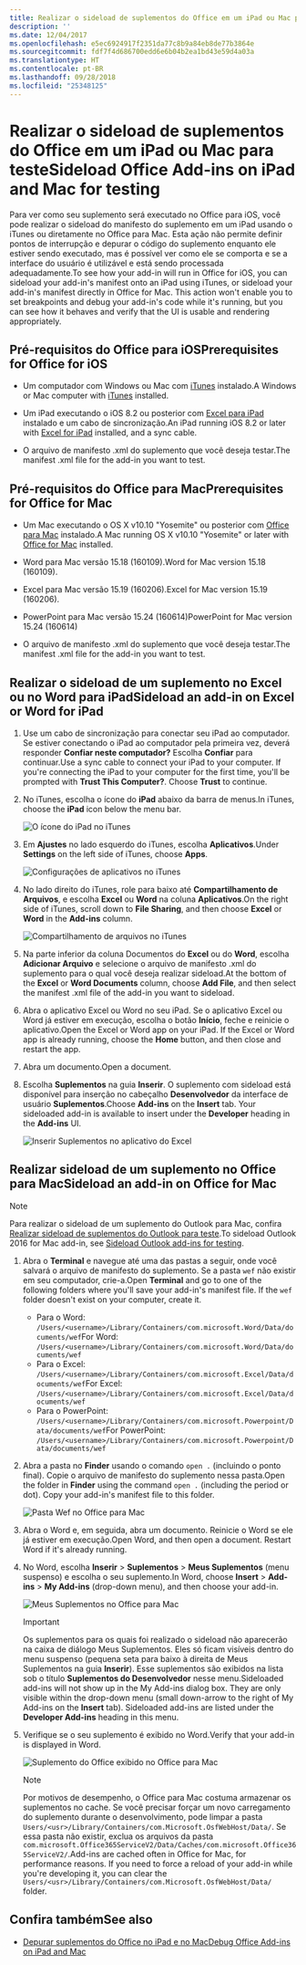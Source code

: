 ```yaml
---
title: Realizar o sideload de suplementos do Office em um iPad ou Mac para teste
description: ''
ms.date: 12/04/2017
ms.openlocfilehash: e5ec6924917f2351da77c8b9a84eb8de77b3864e
ms.sourcegitcommit: fdf7f4d686700edd6e6b04b2ea1bd43e59d4a03a
ms.translationtype: HT
ms.contentlocale: pt-BR
ms.lasthandoff: 09/28/2018
ms.locfileid: "25348125"
---
```

# <a name="sideload-office-add-ins-on-ipad-and-mac-for-testing"></a><span data-ttu-id="d940a-102">Realizar o sideload de suplementos do Office em um iPad ou Mac para teste</span><span class="sxs-lookup"><span data-stu-id="d940a-102">Sideload Office Add-ins on iPad and Mac for testing</span></span>

<span data-ttu-id="d940a-p101">Para ver como seu suplemento será executado no Office para iOS, você pode realizar o sideload do manifesto do suplemento em um iPad usando o iTunes ou diretamente no Office para Mac. Esta ação não permite definir pontos de interrupção e depurar o código do suplemento enquanto ele estiver sendo executado, mas é possível ver como ele se comporta e se a interface do usuário é utilizável e está sendo processada adequadamente.</span><span class="sxs-lookup"><span data-stu-id="d940a-p101">To see how your add-in will run in Office for iOS, you can sideload your add-in's manifest onto an iPad using iTunes, or sideload your add-in's manifest directly in Office for Mac. This action won't enable you to set breakpoints and debug your add-in's code while it's running, but you can see how it behaves and verify that the UI is usable and rendering appropriately.</span></span> 

## <a name="prerequisites-for-office-for-ios"></a><span data-ttu-id="d940a-105">Pré-requisitos do Office para iOS</span><span class="sxs-lookup"><span data-stu-id="d940a-105">Prerequisites for Office for iOS</span></span>

- <span data-ttu-id="d940a-106">Um computador com Windows ou Mac com [iTunes](http://www.apple.com/itunes/download/) instalado.</span><span class="sxs-lookup"><span data-stu-id="d940a-106">A Windows or Mac computer with [iTunes](http://www.apple.com/itunes/download/) installed.</span></span>
    
- <span data-ttu-id="d940a-107">Um iPad executando o iOS 8.2 ou posterior com [Excel para iPad](https://itunes.apple.com/us/app/microsoft-excel/id586683407?mt=8) instalado e um cabo de sincronização.</span><span class="sxs-lookup"><span data-stu-id="d940a-107">An iPad running iOS 8.2 or later with [Excel for iPad](https://itunes.apple.com/us/app/microsoft-excel/id586683407?mt=8) installed, and a sync cable.</span></span>
    
- <span data-ttu-id="d940a-108">O arquivo de manifesto .xml do suplemento que você deseja testar.</span><span class="sxs-lookup"><span data-stu-id="d940a-108">The manifest .xml file for the add-in you want to test.</span></span>
    

## <a name="prerequisites-for-office-for-mac"></a><span data-ttu-id="d940a-109">Pré-requisitos do Office para Mac</span><span class="sxs-lookup"><span data-stu-id="d940a-109">Prerequisites for Office for Mac</span></span>

- <span data-ttu-id="d940a-110">Um Mac executando o OS X v10.10 "Yosemite" ou posterior com [Office para Mac](https://products.office.com/buy/compare-microsoft-office-products?tab=omac) instalado.</span><span class="sxs-lookup"><span data-stu-id="d940a-110">A Mac running OS X v10.10 "Yosemite" or later with [Office for Mac](https://products.office.com/buy/compare-microsoft-office-products?tab=omac) installed.</span></span>
    
- <span data-ttu-id="d940a-111">Word para Mac versão 15.18 (160109).</span><span class="sxs-lookup"><span data-stu-id="d940a-111">Word for Mac version 15.18 (160109).</span></span>
   
- <span data-ttu-id="d940a-112">Excel para Mac versão 15.19 (160206).</span><span class="sxs-lookup"><span data-stu-id="d940a-112">Excel for Mac version 15.19 (160206).</span></span>

- <span data-ttu-id="d940a-113">PowerPoint para Mac versão 15.24 (160614)</span><span class="sxs-lookup"><span data-stu-id="d940a-113">PowerPoint for Mac version 15.24 (160614)</span></span>
    
- <span data-ttu-id="d940a-114">O arquivo de manifesto .xml do suplemento que você deseja testar.</span><span class="sxs-lookup"><span data-stu-id="d940a-114">The manifest .xml file for the add-in you want to test.</span></span>
    

## <a name="sideload-an-add-in-on-excel-or-word-for-ipad"></a><span data-ttu-id="d940a-115">Realizar o sideload de um suplemento no Excel ou no Word para iPad</span><span class="sxs-lookup"><span data-stu-id="d940a-115">Sideload an add-in on Excel or Word for iPad</span></span>

1. <span data-ttu-id="d940a-p102">Use um cabo de sincronização para conectar seu iPad ao computador. Se estiver conectando o iPad ao computador pela primeira vez, deverá responder **Confiar neste computador?** Escolha **Confiar** para continuar.</span><span class="sxs-lookup"><span data-stu-id="d940a-p102">Use a sync cable to connect your iPad to your computer. If you're connecting the iPad to your computer for the first time, you'll be prompted with  **Trust This Computer?**. Choose **Trust** to continue.</span></span>

2. <span data-ttu-id="d940a-119">No iTunes, escolha o ícone do **iPad** abaixo da barra de menus.</span><span class="sxs-lookup"><span data-stu-id="d940a-119">In iTunes, choose the  **iPad** icon below the menu bar.</span></span>
    
    ![O ícone do iPad no iTunes](../images/ipad.png)

3. <span data-ttu-id="d940a-121">Em **Ajustes** no lado esquerdo do iTunes, escolha **Aplicativos**.</span><span class="sxs-lookup"><span data-stu-id="d940a-121">Under  **Settings** on the left side of iTunes, choose **Apps**.</span></span>
    
    ![Configurações de aplicativos no iTunes](../images/file-settings-apps.png)

4. <span data-ttu-id="d940a-123">No lado direito do iTunes, role para baixo até **Compartilhamento de Arquivos**, e escolha **Excel** ou **Word** na coluna **Aplicativos**.</span><span class="sxs-lookup"><span data-stu-id="d940a-123">On the right side of iTunes, scroll down to  **File Sharing**, and then choose  **Excel** or **Word** in the **Add-ins** column.</span></span>
    
    ![Compartilhamento de arquivos no iTunes](../images/file-sharing.png)

5. <span data-ttu-id="d940a-125">Na parte inferior da coluna Documentos do **Excel** ou do **Word**, escolha **Adicionar Arquivo** e selecione o arquivo de manifesto .xml do suplemento para o qual você deseja realizar sideload.</span><span class="sxs-lookup"><span data-stu-id="d940a-125">At the bottom of the  **Excel** or **Word Documents** column, choose **Add File**, and then select the manifest .xml file of the add-in you want to sideload.</span></span> 
    
6. <span data-ttu-id="d940a-p103">Abra o aplicativo Excel ou Word no seu iPad. Se o aplicativo Excel ou Word já estiver em execução, escolha o botão **Início**, feche e reinicie o aplicativo.</span><span class="sxs-lookup"><span data-stu-id="d940a-p103">Open the Excel or Word app on your iPad. If the Excel or Word app is already running, choose the  **Home** button, and then close and restart the app.</span></span>
    
7. <span data-ttu-id="d940a-128">Abra um documento.</span><span class="sxs-lookup"><span data-stu-id="d940a-128">Open a document.</span></span>
    
8. <span data-ttu-id="d940a-129">Escolha **Suplementos** na guia **Inserir**. O suplemento com sideload está disponível para inserção no cabeçalho **Desenvolvedor** da interface de usuário **Suplementos**.</span><span class="sxs-lookup"><span data-stu-id="d940a-129">Choose  **Add-ins** on the **Insert** tab. Your sideloaded add-in is available to insert under the **Developer** heading in the **Add-ins** UI.</span></span>
    
    ![Inserir Suplementos no aplicativo do Excel](../images/excel-insert-add-in.png)


## <a name="sideload-an-add-in-on-office-for-mac"></a><span data-ttu-id="d940a-131">Realizar sideload de um suplemento no Office para Mac</span><span class="sxs-lookup"><span data-stu-id="d940a-131">Sideload an add-in on Office for Mac</span></span>

> [!NOTE]
> <span data-ttu-id="d940a-132">Para realizar o sideload de um suplemento do Outlook para Mac, confira [Realizar sideload de suplementos do Outlook para teste](https://docs.microsoft.com/outlook/add-ins/sideload-outlook-add-ins-for-testing).</span><span class="sxs-lookup"><span data-stu-id="d940a-132">To sideload Outlook 2016 for Mac add-in, see [Sideload Outlook add-ins for testing](https://docs.microsoft.com/outlook/add-ins/sideload-outlook-add-ins-for-testing).</span></span>

1. <span data-ttu-id="d940a-p104">Abra o **Terminal** e navegue até uma das pastas a seguir, onde você salvará o arquivo de manifesto do suplemento. Se a pasta `wef` não existir em seu computador, crie-a.</span><span class="sxs-lookup"><span data-stu-id="d940a-p104">Open  **Terminal** and go to one of the following folders where you'll save your add-in's manifest file. If the `wef` folder doesn't exist on your computer, create it.</span></span>
    
    - <span data-ttu-id="d940a-135">Para o Word:  `/Users/<username>/Library/Containers/com.microsoft.Word/Data/documents/wef`</span><span class="sxs-lookup"><span data-stu-id="d940a-135">For Word:  `/Users/<username>/Library/Containers/com.microsoft.Word/Data/documents/wef`</span></span>    
    - <span data-ttu-id="d940a-136">Para o Excel:  `/Users/<username>/Library/Containers/com.microsoft.Excel/Data/documents/wef`</span><span class="sxs-lookup"><span data-stu-id="d940a-136">For Excel:  `/Users/<username>/Library/Containers/com.microsoft.Excel/Data/documents/wef`</span></span>
    - <span data-ttu-id="d940a-137">Para o PowerPoint: `/Users/<username>/Library/Containers/com.microsoft.Powerpoint/Data/documents/wef`</span><span class="sxs-lookup"><span data-stu-id="d940a-137">For PowerPoint: `/Users/<username>/Library/Containers/com.microsoft.Powerpoint/Data/documents/wef`</span></span>
    
2. <span data-ttu-id="d940a-p105">Abra a pasta no **Finder** usando o comando `open .` (incluindo o ponto final). Copie o arquivo de manifesto do suplemento nessa pasta.</span><span class="sxs-lookup"><span data-stu-id="d940a-p105">Open the folder in  **Finder** using the command `open .` (including the period or dot). Copy your add-in's manifest file to this folder.</span></span>
    
    ![Pasta Wef no Office para Mac](../images/all-my-files.png)

3. <span data-ttu-id="d940a-p106">Abra o Word e, em seguida, abra um documento. Reinicie o Word se ele já estiver em execução.</span><span class="sxs-lookup"><span data-stu-id="d940a-p106">Open Word, and then open a document. Restart Word if it's already running.</span></span>
    
4. <span data-ttu-id="d940a-143">No Word, escolha **Inserir** > **Suplementos** > **Meus Suplementos** (menu suspenso) e escolha o seu suplemento.</span><span class="sxs-lookup"><span data-stu-id="d940a-143">In Word, choose  **Insert** > **Add-ins** > **My Add-ins** (drop-down menu), and then choose your add-in.</span></span>
    
    ![Meus Suplementos no Office para Mac](../images/my-add-ins-wikipedia.png)

    > [!IMPORTANT]
    > <span data-ttu-id="d940a-p107">Os suplementos para os quais foi realizado o sideload não aparecerão na caixa de diálogo Meus Suplementos. Eles só ficam visíveis dentro do menu suspenso (pequena seta para baixo à direita de Meus Suplementos na guia **Inserir**). Esse suplementos são exibidos na lista sob o título **Suplementos do Desenvolvedor** nesse menu.</span><span class="sxs-lookup"><span data-stu-id="d940a-p107">Sideloaded add-ins will not show up in the My Add-ins dialog box. They are only visible within the drop-down menu (small down-arrow to the right of My Add-ins on the **Insert** tab). Sideloaded add-ins are listed under the **Developer Add-ins** heading in this menu.</span></span> 
    
5. <span data-ttu-id="d940a-148">Verifique se o seu suplemento é exibido no Word.</span><span class="sxs-lookup"><span data-stu-id="d940a-148">Verify that your add-in is displayed in Word.</span></span>
    
    ![Suplemento do Office exibido no Office para Mac](../images/lorem-ipsum-wikipedia.png)
    
    > [!NOTE]
    > <span data-ttu-id="d940a-p108">Por motivos de desempenho, o Office para Mac costuma armazenar os suplementos no cache. Se você precisar forçar um novo carregamento do suplemento durante o desenvolvimento, pode limpar a pasta `Users/<usr>/Library/Containers/com.Microsoft.OsfWebHost/Data/`. Se essa pasta não existir, exclua os arquivos da pasta `com.microsoft.Office365ServiceV2/Data/Caches/com.microsoft.Office365ServiceV2/`.</span><span class="sxs-lookup"><span data-stu-id="d940a-p108">Add-ins are cached often in Office for Mac, for performance reasons. If you need to force a reload of your add-in while you're developing it, you can clear the `Users/<usr>/Library/Containers/com.Microsoft.OsfWebHost/Data/` folder.</span></span>

## <a name="see-also"></a><span data-ttu-id="d940a-153">Confira também</span><span class="sxs-lookup"><span data-stu-id="d940a-153">See also</span></span>

- [<span data-ttu-id="d940a-154">Depurar suplementos do Office no iPad e no Mac</span><span class="sxs-lookup"><span data-stu-id="d940a-154">Debug Office Add-ins on iPad and Mac</span></span>](debug-office-add-ins-on-ipad-and-mac.md)
    

